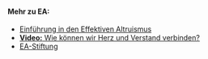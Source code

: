 #### Mehr zu EA:

* [Einführung in den Effektiven Altruismus](https://effektiveraltruismus.de/)
* [**Video:** Wie können wir Herz und Verstand verbinden?](https://www.youtube.com/watch?v=di3nHTAS7JY)
* [EA-Stiftung](https://ea-stiftung.org/)
